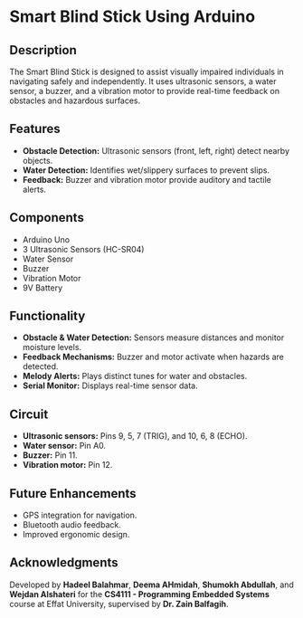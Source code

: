 # Smart Blind Stick Using Arduino

## Description
The Smart Blind Stick is designed to assist visually impaired individuals in navigating safely and independently. It uses ultrasonic sensors, a water sensor, a buzzer, and a vibration motor to provide real-time feedback on obstacles and hazardous surfaces.

## Features
- **Obstacle Detection:** Ultrasonic sensors (front, left, right) detect nearby objects.
- **Water Detection:** Identifies wet/slippery surfaces to prevent slips.
- **Feedback:** Buzzer and vibration motor provide auditory and tactile alerts.

## Components
- Arduino Uno  
- 3 Ultrasonic Sensors (HC-SR04)  
- Water Sensor  
- Buzzer  
- Vibration Motor  
- 9V Battery  

## Functionality
- **Obstacle & Water Detection:** Sensors measure distances and monitor moisture levels.  
- **Feedback Mechanisms:** Buzzer and motor activate when hazards are detected.  
- **Melody Alerts:** Plays distinct tunes for water and obstacles.  
- **Serial Monitor:** Displays real-time sensor data.  

## Circuit
- **Ultrasonic sensors:** Pins 9, 5, 7 (TRIG), and 10, 6, 8 (ECHO).  
- **Water sensor:** Pin A0.  
- **Buzzer:** Pin 11.  
- **Vibration motor:** Pin 12.  

## Future Enhancements
- GPS integration for navigation.  
- Bluetooth audio feedback.  
- Improved ergonomic design.  

## Acknowledgments
Developed by **Hadeel Balahmar**, **Deema AHmidah**, **Shumokh Abdullah**, and **Wejdan Alshateri** for the **CS4111 - Programming Embedded Systems** course at Effat University, supervised by **Dr. Zain Balfagih**.
